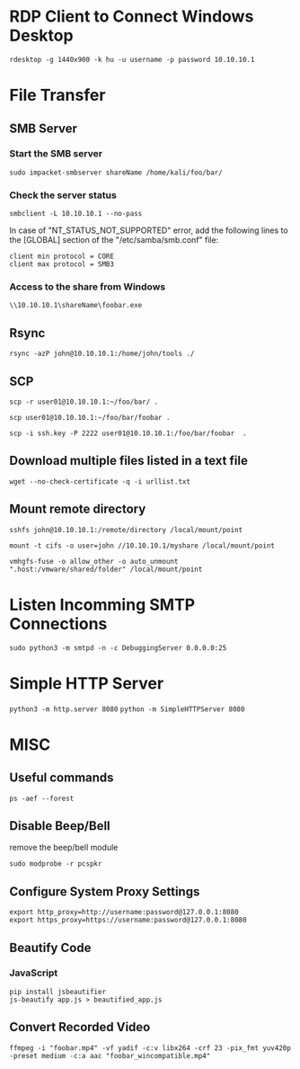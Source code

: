 
# RDP Client to Connect Windows Desktop

`rdesktop -g 1440x900 -k hu -u username -p password 10.10.10.1`

# File Transfer 

## SMB Server

### Start the SMB server

`sudo impacket-smbserver shareName /home/kali/foo/bar/`

### Check the server status

`smbclient -L 10.10.10.1 --no-pass`

In case of "NT_STATUS_NOT_SUPPORTED" error, add the following lines to the [GLOBAL] section of the "/etc/samba/smb.conf" file:

```
client min protocol = CORE
client max protocol = SMB3
```

### Access to the share from Windows

`\\10.10.10.1\shareName\foobar.exe`

## Rsync
`rsync -azP john@10.10.10.1:/home/john/tools ./`

## SCP

`scp -r user01@10.10.10.1:~/foo/bar/ .`

`scp user01@10.10.10.1:~/foo/bar/foobar .`

`scp -i ssh.key -P 2222 user01@10.10.10.1:/foo/bar/foobar  .`

## Download multiple files listed in a text file

`wget --no-check-certificate -q -i urllist.txt`

## Mount remote directory

`sshfs john@10.10.10.1:/remote/directory /local/mount/point`

`mount -t cifs -o user=john //10.10.10.1/myshare /local/mount/point`

`vmhgfs-fuse -o allow_other -o auto_unmount ".host:/vmware/shared/folder" /local/mount/point`


# Listen Incomming SMTP Connections

`sudo python3 -m smtpd -n -c DebuggingServer 0.0.0.0:25`

# Simple HTTP Server

`python3 -m http.server 8080`
`python -m SimpleHTTPServer 8080`

# MISC

## Useful commands
`ps -aef --forest`

## Disable Beep/Bell

remove the beep/bell module

`sudo modprobe -r pcspkr`

## Configure System Proxy Settings

```
export http_proxy=http://username:password@127.0.0.1:8080
export https_proxy=https://username:password@127.0.0.1:8080
```

## Beautify Code

### JavaScript

```
pip install jsbeautifier
js-beautify app.js > beautified_app.js
```

## Convert Recorded Video

`ffmpeg -i "foobar.mp4" -vf yadif -c:v libx264 -crf 23 -pix_fmt yuv420p -preset medium -c:a aac "foobar_wincompatible.mp4"`
